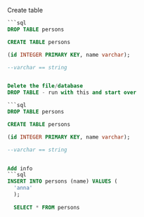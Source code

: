 Create table
```sql
```sql
DROP TABLE persons

CREATE TABLE persons

(id INTEGER PRIMARY KEY, name varchar);

--varchar == string


Delete the file/database
DROP TABLE - run with this and start over

```sql
DROP TABLE persons

CREATE TABLE persons

(id INTEGER PRIMARY KEY, name varchar);

--varchar == string


Add info
```sql
INSERT INTO persons (name) VALUES (
  'anna'
  );
  
  SELECT * FROM persons
